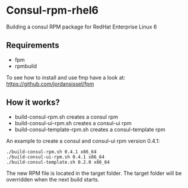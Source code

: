 Consul-rpm-rhel6
================

Building a consul RPM package for RedHat Enterprise Linux 6


Requirements
-------------------

* fpm
* rpmbuild

To see how to install and use fmp have a look at: <https://github.com/jordansissel/fpm>

How it works?
-------------------

* build-consul-rpm.sh creates a consul rpm
* build-consul-ui-rpm.sh creates a consul-ui rpm
* build-consul-template-rpm.sh creates a consul-template rpm

An example to create a consul and consul-ui rpm version 0.4.1:

 ```
 ./build-consul-rpm.sh 0.4.1 x86_64
 ./build-consul-ui-rpm.sh 0.4.1 x86_64
 ./build-consul-template.sh 0.2.0 x86_64
```

The new RPM file is located in the target folder. The target folder will be overridden
when the next build starts.
